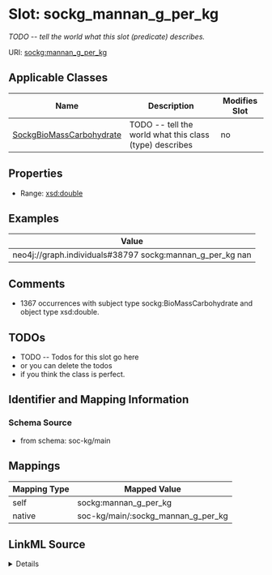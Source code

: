 

# Slot: sockg_mannan_g_per_kg


_TODO -- tell the world what this slot (predicate) describes._





URI: [sockg:mannan_g_per_kg](http://www.semanticweb.org/sockg/ontologies/2024/0/soil-carbon-ontology/mannan_g_per_kg)



<!-- no inheritance hierarchy -->





## Applicable Classes

| Name | Description | Modifies Slot |
| --- | --- | --- |
| [SockgBioMassCarbohydrate](../classes/SockgBioMassCarbohydrate.md) | TODO -- tell the world what this class (type) describes |  no  |







## Properties

* Range: [xsd:double](http://www.w3.org/2001/XMLSchema#double)






## Examples

| Value |
| --- |
| neo4j://graph.individuals#38797 sockg:mannan_g_per_kg nan |

## Comments

* 1367 occurrences with subject type sockg:BioMassCarbohydrate and object type xsd:double.

## TODOs

* TODO -- Todos for this slot go here
* or you can delete the todos
* if you think the class is perfect.

## Identifier and Mapping Information







### Schema Source


* from schema: soc-kg/main




## Mappings

| Mapping Type | Mapped Value |
| ---  | ---  |
| self | sockg:mannan_g_per_kg |
| native | soc-kg/main/:sockg_mannan_g_per_kg |




## LinkML Source

<details>
```yaml
name: sockg_mannan_g_per_kg
description: TODO -- tell the world what this slot (predicate) describes.
todos:
- TODO -- Todos for this slot go here
- or you can delete the todos
- if you think the class is perfect.
comments:
- 1367 occurrences with subject type sockg:BioMassCarbohydrate and object type xsd:double.
examples:
- value: neo4j://graph.individuals#38797 sockg:mannan_g_per_kg nan
from_schema: soc-kg/main
rank: 1000
slot_uri: sockg:mannan_g_per_kg
alias: sockg_mannan_g_per_kg
domain_of:
- sockg_BioMassCarbohydrate
range: double

```
</details>